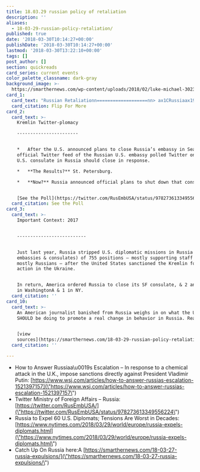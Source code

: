 ```yaml
---
title: 18.03.29 russian policy of retaliation
description: ''
aliases:
  - 18-03-29-russian-policy-retaliation/
published: true
date: '2018-03-30T10:14:27+00:00'
publishDate: '2018-03-30T10:14:27+00:00'
lastmod: '2018-03-30T13:22:10+00:00'
tags: []
post_author: []
section: quickreads
card_series: current events
color_palette_classname: dark-gray
background_image: >-
  https://smarthernews.com/wp-content/uploads/2018/02/luke-michael-302392-360x360.jpg
card_1:
  card_text: "Russian Retaliationn===================nn> ax1CRussiaax19s response was not unanticipated, and the United States will deal with it.ax1Dn> n> White House Statement, March 29. 2018 after Russia announces it will expel 60 U.S. diplomats after the U.S. ordered the expulsion of 60 Russians on March 26th.nnFlip For More"
  card_citation: Flip For More
card_2:
  card_text: >-
    Kremlin Twitter-plomacy

    -----------------------


    *   After the U.S. announced plans to close Russia’s embassy in Seattle, the
    official Twitter feed of the Russian U.S. embassy polled Twitter on which
    U.S. consulate in Russia should close in response.

    *   **The Results?** St. Petersburg.

    *   **Now?** Russia announced official plans to shut down that consulate.


    [See the Poll](https://twitter.com/RusEmbUSA/status/978273613349556224)
  card_citation: See the Poll
card_3:
  card_text: >-
    Important Context: 2017  


    --------------------------


    Just last year, Russia stripped U.S. diplomatic missions in Russia (ie.
    embassies & consulates) of 755 positions – mostly supporting staff – and
    mostly Russians – after the United States sanctioned the Kremlin for its
    action in the Ukraine.


    In return, America ordered Russia to close its SF consulate, & 2 annexes – 1
    in WashingtonA & 1 in NY.
  card_citation: ''
card_10:
  card_text: >-
    An American journalist banished from Russia weighs in on what the U.S.
    SHOULD be doing to promote a real change in behavior in Russia. Read more:


    [view
    sources](https://smarthernews.com/18-03-29-russian-policy-retaliation/)
  card_citation: ''

---
```

*   How to Answer Russiaa\\u0019s Escalation – In response to a chemical attack in the U.K., impose sanctions directly against President Vladimir Putin: [https://www.wsj.com/articles/how-to-answer-russias-escalation-1521397157](\"https://www.wsj.com/articles/how-to-answer-russias-escalation-1521397157\")
*   Twitter Ministry of Foreign Affairs – Russia: [https://twitter.com/RusEmbUSA/](\"https://twitter.com/RusEmbUSA/status/978273613349556224\")
*   Russia to Expel 60 U.S. Diplomats; Tensions Are Worst in Decades: [https://www.nytimes.com/2018/03/29/world/europe/russia-expels-diplomats.html](\"https://www.nytimes.com/2018/03/29/world/europe/russia-expels-diplomats.html\")
*   Catch Up On Russia here:A [https://smarthernews.com/18-03-27-russia-expulsions/](\"https://smarthernews.com/18-03-27-russia-expulsions/\")